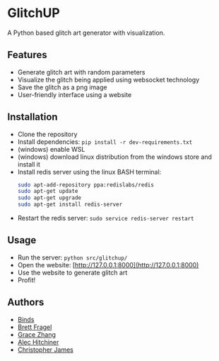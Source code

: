 # GlitchUP
A Python based glitch art generator with visualization.

## Features
- Generate glitch art with random parameters
- Visualize the glitch being applied using websocket technology
- Save the glitch as a png image
- User-friendly interface using a website

## Installation
- Clone the repository
- Install dependencies: `pip install -r dev-requirements.txt`
- (windows) enable WSL
- (windows) download linux distribution from the windows store and install it
- Install redis server using the linux BASH terminal:
    ```bash
    sudo apt-add-repository ppa:redislabs/redis
    sudo apt-get update
    sudo apt-get upgrade
    sudo apt-get install redis-server
    ```
- Restart the redis server: `sudo service redis-server restart`

## Usage
- Run the server: `python src/glitchup/`
- Open the website: [http://127.0.0.1:8000](http://127.0.0.1:8000)
- Use the website to generate glitch art
- Profit!

## Authors
- [Binds](https://github.com/akabinds)
- [Brett Fragel](https://github.com/BFragel44)
- [Grace Zhang](https://github.com/Today100)
- [Alec Hitchiner](https://github.com/supereater14)
- [Christopher James](https://github.com/gamingbuddhist)
